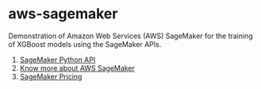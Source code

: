 # aws-sagemaker
Demonstration of Amazon Web Services (AWS) SageMaker for the training of XGBoost models using the SageMaker APIs.

1. [SageMaker Python API](https://sagemaker.readthedocs.io/en/stable/overview.html)
2. [Know more about AWS SageMaker](https://aws.amazon.com/sagemaker/)
3. [SageMaker Pricing](https://aws.amazon.com/sagemaker/pricing/?nc=sn&loc=3)
